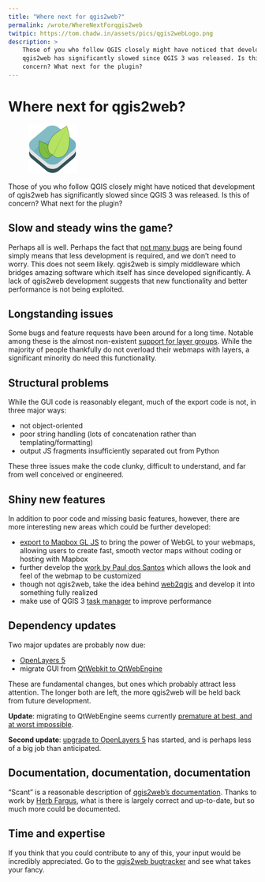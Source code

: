 ```yaml
---
title: "Where next for qgis2web?"
permalink: /wrote/WhereNextForqgis2web
twitpic: https://tom.chadw.in/assets/pics/qgis2webLogo.png
description: >
    Those of you who follow QGIS closely might have noticed that development of 
    qgis2web has significantly slowed since QGIS 3 was released. Is this of 
    concern? What next for the plugin?
---
```


# Where next for qgis2web?

<figure class="floatright">
<img src="/assets/pics/qgis2webLogo.png" alt="qgis2web" />
</figure>

Those of you who follow QGIS closely might have noticed that development of 
qgis2web has significantly slowed since QGIS 3 was released. Is this of 
concern? What next for the plugin?

## Slow and steady wins the game?
Perhaps all is well. Perhaps the fact that [not many 
bugs](https://github.com/tomchadwin/qgis2web/labels/bug) are being found 
simply means that less development is required, and we don’t need to worry. 
This does not seem likely. qgis2web is simply middleware which bridges amazing 
software which itself has since developed significantly. A lack of qgis2web 
development suggests that new functionality and better performance is not 
being exploited.

## Longstanding issues
Some bugs and feature requests have been around for a long time. Notable 
among these is the almost non-existent [support for layer 
groups](https://github.com/tomchadwin/qgis2web/issues/175). While the majority 
of people thankfully do not overload their webmaps with layers, a significant 
minority do need this functionality.

## Structural problems
While the GUI code is reasonably elegant, much of the export code is not, in 
three major ways:

- not object-oriented
- poor string handling (lots of concatenation rather than 
templating/formatting)
- output JS fragments insufficiently separated out from Python

These three issues make the code clunky, difficult to understand, and far from 
well conceived or engineered.

## Shiny new features
In addition to poor code and missing basic features, however, there are more 
interesting new areas which could be further developed:

- [export to Mapbox GL JS](https://github.com/tomchadwin/qgis2web/tree/mapbox) 
to bring the power of WebGL to your webmaps, allowing users to create fast, 
smooth vector maps without coding or hosting with Mapbox
- further develop the [work by Paul dos 
Santos](https://github.com/tomchadwin/qgis2web/issues/645) which allows the 
look and feel of the webmap to be customized
- though not qgis2web, take the idea behind 
[web2qgis](https://github.com/tomchadwin/web2qgis/) and develop it into 
something fully realized
- make use of QGIS 3 [task manager](https://github.com/qgis/QGIS/pull/3004) to 
improve performance

## Dependency updates
Two major updates are probably now due:

- [OpenLayers 5](https://github.com/openlayers/openlayers/releases/tag/v5.0.0)
- migrate GUI from 
[QtWebkit to QtWebEngine](https://doc.qt.io/qt-5/qtwebenginewidgets-qtwebkitportingguide.html)

These are fundamental changes, but ones which probably attract less attention. 
The longer both are left, the more qgis2web will be held back from future 
development.

**Update**: migrating to QtWebEngine seems currently [premature at best, and 
at worst impossible](https://lists.osgeo.org/pipermail/qgis-developer/2018-September/054541.html).

**Second update**: [upgrade to OpenLayers 
5](https://github.com/tomchadwin/qgis2web/tree/openlayers5) has started, and 
is perhaps less of a big job than anticipated.

## Documentation, documentation, documentation
“Scant” is a reasonable description of [qgis2web’s 
documentation](https://github.com/tomchadwin/qgis2web/wiki). Thanks to work by 
[Herb Fargus](https://github.com/HerbFargus), what is there is largely correct 
and up-to-date, but so much more could be documented.

## Time and expertise
If you think that you could contribute to any of this, your input would be 
incredibly appreciated. Go to the [qgis2web 
bugtracker](https://github.com/tomchadwin/qgis2web/issues) and see what takes 
your fancy.
